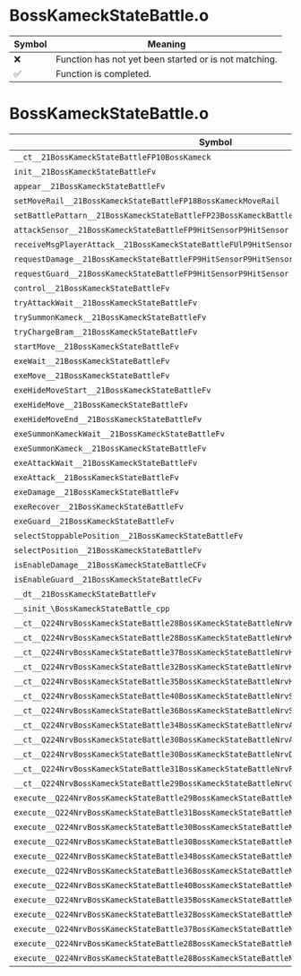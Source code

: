 # BossKameckStateBattle.o
| Symbol | Meaning 
| ------------- | ------------- 
| :x: | Function has not yet been started or is not matching. 
| :white_check_mark: | Function is completed. 


# BossKameckStateBattle.o
| Symbol | Decompiled? |
| ------------- | ------------- |
| `__ct__21BossKameckStateBattleFP10BossKameck` | :x: |
| `init__21BossKameckStateBattleFv` | :x: |
| `appear__21BossKameckStateBattleFv` | :x: |
| `setMoveRail__21BossKameckStateBattleFP18BossKameckMoveRail` | :x: |
| `setBattlePattarn__21BossKameckStateBattleFP23BossKameckBattlePattarn` | :x: |
| `attackSensor__21BossKameckStateBattleFP9HitSensorP9HitSensor` | :x: |
| `receiveMsgPlayerAttack__21BossKameckStateBattleFUlP9HitSensorP9HitSensor` | :x: |
| `requestDamage__21BossKameckStateBattleFP9HitSensorP9HitSensor` | :x: |
| `requestGuard__21BossKameckStateBattleFP9HitSensorP9HitSensor` | :x: |
| `control__21BossKameckStateBattleFv` | :x: |
| `tryAttackWait__21BossKameckStateBattleFv` | :x: |
| `trySummonKameck__21BossKameckStateBattleFv` | :x: |
| `tryChargeBram__21BossKameckStateBattleFv` | :x: |
| `startMove__21BossKameckStateBattleFv` | :x: |
| `exeWait__21BossKameckStateBattleFv` | :x: |
| `exeMove__21BossKameckStateBattleFv` | :x: |
| `exeHideMoveStart__21BossKameckStateBattleFv` | :x: |
| `exeHideMove__21BossKameckStateBattleFv` | :x: |
| `exeHideMoveEnd__21BossKameckStateBattleFv` | :x: |
| `exeSummonKameckWait__21BossKameckStateBattleFv` | :x: |
| `exeSummonKameck__21BossKameckStateBattleFv` | :x: |
| `exeAttackWait__21BossKameckStateBattleFv` | :x: |
| `exeAttack__21BossKameckStateBattleFv` | :x: |
| `exeDamage__21BossKameckStateBattleFv` | :x: |
| `exeRecover__21BossKameckStateBattleFv` | :x: |
| `exeGuard__21BossKameckStateBattleFv` | :x: |
| `selectStoppablePosition__21BossKameckStateBattleFv` | :x: |
| `selectPosition__21BossKameckStateBattleFv` | :x: |
| `isEnableDamage__21BossKameckStateBattleCFv` | :x: |
| `isEnableGuard__21BossKameckStateBattleCFv` | :x: |
| `__dt__21BossKameckStateBattleFv` | :x: |
| `__sinit_\BossKameckStateBattle_cpp` | :x: |
| `__ct__Q224NrvBossKameckStateBattle28BossKameckStateBattleNrvWaitFv` | :x: |
| `__ct__Q224NrvBossKameckStateBattle28BossKameckStateBattleNrvMoveFv` | :x: |
| `__ct__Q224NrvBossKameckStateBattle37BossKameckStateBattleNrvHideMoveStartFv` | :x: |
| `__ct__Q224NrvBossKameckStateBattle32BossKameckStateBattleNrvHideMoveFv` | :x: |
| `__ct__Q224NrvBossKameckStateBattle35BossKameckStateBattleNrvHideMoveEndFv` | :x: |
| `__ct__Q224NrvBossKameckStateBattle40BossKameckStateBattleNrvSummonKameckWaitFv` | :x: |
| `__ct__Q224NrvBossKameckStateBattle36BossKameckStateBattleNrvSummonKameckFv` | :x: |
| `__ct__Q224NrvBossKameckStateBattle34BossKameckStateBattleNrvAttackWaitFv` | :x: |
| `__ct__Q224NrvBossKameckStateBattle30BossKameckStateBattleNrvAttackFv` | :x: |
| `__ct__Q224NrvBossKameckStateBattle30BossKameckStateBattleNrvDamageFv` | :x: |
| `__ct__Q224NrvBossKameckStateBattle31BossKameckStateBattleNrvRecoverFv` | :x: |
| `__ct__Q224NrvBossKameckStateBattle29BossKameckStateBattleNrvGuardFv` | :x: |
| `execute__Q224NrvBossKameckStateBattle29BossKameckStateBattleNrvGuardCFP5Spine` | :x: |
| `execute__Q224NrvBossKameckStateBattle31BossKameckStateBattleNrvRecoverCFP5Spine` | :x: |
| `execute__Q224NrvBossKameckStateBattle30BossKameckStateBattleNrvDamageCFP5Spine` | :x: |
| `execute__Q224NrvBossKameckStateBattle30BossKameckStateBattleNrvAttackCFP5Spine` | :x: |
| `execute__Q224NrvBossKameckStateBattle34BossKameckStateBattleNrvAttackWaitCFP5Spine` | :x: |
| `execute__Q224NrvBossKameckStateBattle36BossKameckStateBattleNrvSummonKameckCFP5Spine` | :x: |
| `execute__Q224NrvBossKameckStateBattle40BossKameckStateBattleNrvSummonKameckWaitCFP5Spine` | :x: |
| `execute__Q224NrvBossKameckStateBattle35BossKameckStateBattleNrvHideMoveEndCFP5Spine` | :x: |
| `execute__Q224NrvBossKameckStateBattle32BossKameckStateBattleNrvHideMoveCFP5Spine` | :x: |
| `execute__Q224NrvBossKameckStateBattle37BossKameckStateBattleNrvHideMoveStartCFP5Spine` | :x: |
| `execute__Q224NrvBossKameckStateBattle28BossKameckStateBattleNrvMoveCFP5Spine` | :x: |
| `execute__Q224NrvBossKameckStateBattle28BossKameckStateBattleNrvWaitCFP5Spine` | :x: |
